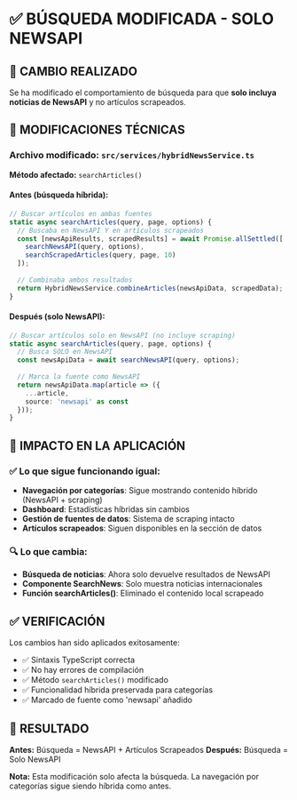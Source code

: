 # ✅ BÚSQUEDA MODIFICADA - SOLO NEWSAPI

## 🎯 CAMBIO REALIZADO

Se ha modificado el comportamiento de búsqueda para que **solo incluya noticias de NewsAPI** y no artículos scrapeados.

## 🔧 MODIFICACIONES TÉCNICAS

### Archivo modificado: `src/services/hybridNewsService.ts`

**Método afectado:** `searchArticles()`

#### Antes (búsqueda híbrida):
```typescript
// Buscar artículos en ambas fuentes
static async searchArticles(query, page, options) {
  // Buscaba en NewsAPI Y en artículos scrapeados
  const [newsApiResults, scrapedResults] = await Promise.allSettled([
    searchNewsAPI(query, options),
    searchScrapedArticles(query, page, 10)
  ]);
  
  // Combinaba ambos resultados
  return HybridNewsService.combineArticles(newsApiData, scrapedData);
}
```

#### Después (solo NewsAPI):
```typescript
// Buscar artículos solo en NewsAPI (no incluye scraping)
static async searchArticles(query, page, options) {
  // Busca SOLO en NewsAPI
  const newsApiData = await searchNewsAPI(query, options);
  
  // Marca la fuente como NewsAPI
  return newsApiData.map(article => ({
    ...article,
    source: 'newsapi' as const
  }));
}
```

## 📱 IMPACTO EN LA APLICACIÓN

### ✅ Lo que sigue funcionando igual:
- **Navegación por categorías**: Sigue mostrando contenido híbrido (NewsAPI + scraping)
- **Dashboard**: Estadísticas híbridas sin cambios
- **Gestión de fuentes de datos**: Sistema de scraping intacto
- **Artículos scrapeados**: Siguen disponibles en la sección de datos

### 🔍 Lo que cambia:
- **Búsqueda de noticias**: Ahora solo devuelve resultados de NewsAPI
- **Componente SearchNews**: Solo muestra noticias internacionales
- **Función searchArticles()**: Eliminado el contenido local scrapeado

## ✅ VERIFICACIÓN

Los cambios han sido aplicados exitosamente:
- ✅ Sintaxis TypeScript correcta
- ✅ No hay errores de compilación
- ✅ Método `searchArticles()` modificado
- ✅ Funcionalidad híbrida preservada para categorías
- ✅ Marcado de fuente como 'newsapi' añadido

## 📝 RESULTADO

**Antes:** Búsqueda = NewsAPI + Artículos Scrapeados
**Después:** Búsqueda = Solo NewsAPI

**Nota:** Esta modificación solo afecta la búsqueda. La navegación por categorías sigue siendo híbrida como antes.
